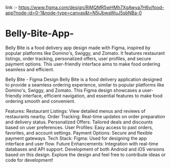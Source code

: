 
link :- https://www.figma.com/design/RjMQMR5wHMh7XgAwya7H6v/food-app?node-id=0-1&node-type=canvas&t=N5jJbwaWuJ5sbNBa-0
# Belly-Bite-App-
Belly Bite is a food delivery app design made with Figma, inspired by popular platforms like Domino's, Swiggy, and Zomato. It features restaurant listings, order tracking, personalized offers, user profiles, and secure payment options. This user-friendly interface aims to make food ordering seamless and efficient.

Belly Bite - Figma Design
Belly Bite is a food delivery application designed to provide a seamless ordering experience, similar to popular platforms like Domino's, Swiggy, and Zomato. This Figma design showcases a user-friendly interface, efficient navigation, and essential features to make food ordering smooth and convenient.

Features:
Restaurant Listings: View detailed menus and reviews of restaurants nearby.
Order Tracking: Real-time updates on order preparation and delivery status.
Personalized Offers: Tailored deals and discounts based on user preferences.
User Profiles: Easy access to past orders, favorites, and account settings.
Payment Options: Secure and flexible payment gateways.
Tech Stack:
Figma: Used for designing the app interface and user flow.
Future Enhancements:
Integration with real-time databases and API support.
Development of both Android and iOS versions based on this design.
Explore the design and feel free to contribute ideas or code for development!
